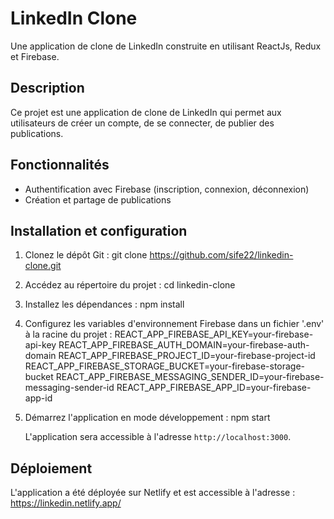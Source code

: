 # LinkedIn Clone
Une application de clone de LinkedIn construite en utilisant ReactJs, Redux et Firebase.

## Description
Ce projet est une application de clone de LinkedIn qui permet aux utilisateurs de créer un compte, de se connecter, de publier des publications.

## Fonctionnalités
- Authentification avec Firebase (inscription, connexion, déconnexion)
- Création et partage de publications

## Installation et configuration
1. Clonez le dépôt Git :
   git clone https://github.com/sife22/linkedin-clone.git

2. Accédez au répertoire du projet :
   cd linkedin-clone

3. Installez les dépendances :
   npm install

4. Configurez les variables d'environnement Firebase dans un fichier '.env' à la racine du projet :
   REACT_APP_FIREBASE_API_KEY=your-firebase-api-key
   REACT_APP_FIREBASE_AUTH_DOMAIN=your-firebase-auth-domain
   REACT_APP_FIREBASE_PROJECT_ID=your-firebase-project-id
   REACT_APP_FIREBASE_STORAGE_BUCKET=your-firebase-storage-bucket
   REACT_APP_FIREBASE_MESSAGING_SENDER_ID=your-firebase-messaging-sender-id
   REACT_APP_FIREBASE_APP_ID=your-firebase-app-id

5. Démarrez l'application en mode développement :
   npm start

   L'application sera accessible à l'adresse `http://localhost:3000`.

## Déploiement
L'application a été déployée sur Netlify et est accessible à l'adresse : https://linkedin.netlify.app/

